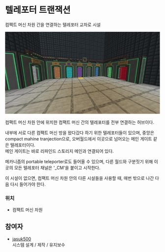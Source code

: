 # 텔레포터 트랜잭션

컴팩트 머신 차원 간을 연결하는 텔레포터 교차로 시설

![asdf](../../asset/systems/teleporter_hub/main.jpg)

컴팩트 머신 차원 안에 위치한 컴팩트 머신 간의 텔레포터를 전부 연결하는 허브이다.

내부에 서로 다른 컴팩트 머신 방을 왔다갔다 하기 위한 텔레포터들이 있으며,
중앙은 compact mahine tranjection으로, 오버월드에서 이곳으로 넘어오는 메인 게이트 같은 텔레포터이다.  
메인 게이트는 바로 리파인드 스토리지 메인과 연결되어 있다.

메카니즘의 portable teleporter로도 들어올 수 있으며, 다른 월드와 구분짓기 위해 이곳의 모든 텔레포터 채널은 '_CM'을 붙이고 시작한다.

이 시설이 없으면, 컴팩트 머신 차원 안의 다른 시설들을 사용할 때, 매번 밖으로 나간 다음 다시 들어가야 한다. 

### 위치
<!-- tag_source_open:link_list:building_spot -->
- 컴팩트 머신 차원  
<!-- tag_close -->

## 참여자
<!-- tag_source_open:link_list:member_contribute -->
- [jasuk500](../members/jasuk500.md)  
시스템 설계 / 제작 / 유지보수
<!-- tag_close -->